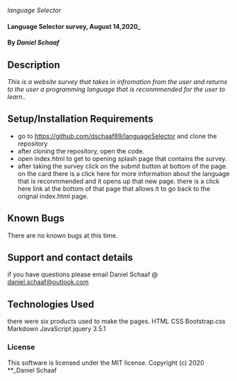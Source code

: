  _language Selector_

#### Language Selector survey, August 14,2020_

#### By _Daniel Schaaf_

## Description

_This is a website survey that takes in infromation from the user and returns to the user a programming language that is reconmmended for the user to learn.._

## Setup/Installation Requirements

* go to https://github.com/dschaaf89/languageSelector and clone the repository
* after cloning the repository, open the code.
* open index.html to get to opening splash page that contains the survey.
* after taking the survey click on the submit button at bottom of the page. on the card there is a click here for more information about the language that is reconmmended and it opens up that new page. there is a click here link at the bottom of that page that allows it to go back to the orignal index.html page.


## Known Bugs
There are no known bugs at this time.

## Support and contact details

if you have questions please email Daniel Schaaf @ daniel.schaaf@outlook.com

## Technologies Used

there were six products used to make the pages. 
HTML
CSS
Bootstrap.css 
Markdown
JavaScript
jquery 3.5.1

### License

This software is licensed under the MIT license.
Copyright (c) 2020 **_Daniel Schaaf